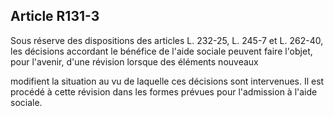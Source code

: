 ## Article R131-3

Sous réserve des dispositions des articles L. 232-25, L. 245-7 et L. 262-40, les décisions accordant le
bénéfice de l'aide sociale peuvent faire l'objet, pour l'avenir, d'une révision lorsque des éléments nouveaux


modifient la situation au vu de laquelle ces décisions sont intervenues. Il est procédé à cette révision dans les
formes prévues pour l'admission à l'aide sociale.

